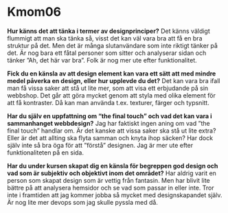 Kmom06
===============================

**Hur känns det att tänka i termer av designprinciper?**
Det känns väldigt flummigt att man ska tänka så, visst det kan väl vara bra att få en bra struktur på det. Men det är många slutanvändare som inte riktigt tänker på det. Är nog bara ett fåtal personer som sitter och analyserar sidan och tänker ”Ah, det här var bra”. Folk är nog mer ute efter funktionalitet.

**Fick du en känsla av att design element kan vara ett sätt att med mindre medel påverka en design, eller hur upplevde du det?**
Det kan vara bra ifall man få vissa saker att stå ut lite mer, som att visa ett erbjudande på sin webbshop. Det går att göra mycket genom att styla med olika element för att få kontraster. Då kan man använda t.ex. texturer, färger och typsnitt.

**Har du själv en uppfattning om “the final touch” och vad det kan vara i sammanhanget webbdesign?**
Jag har faktiskt ingen aning om vad ”the final touch” handlar om. Är det kanske att vissa saker ska stå ut lite extra? Eller är det att allting ska flyta samman och knyta ihop säcken? Har dock själv inte så bra öga för att ”förstå” designen. Jag är mer ute efter funktionaliteten på en sida.

**Har du under kursen skapat dig en känsla för begreppen god design och vad som är subjektiv och objektivt inom det området?**
Har aldrig varit en person som skapat design som är vettig från fantasin. Men har blivit lite bättre på att analysera hemsidor och se vad som passar in eller inte. Tror inte i framtiden att jag kommer jobba så mycket med designskapandet själv. Är nog lite mer devops som jag skulle pyssla med då.
